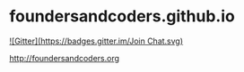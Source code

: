 foundersandcoders.github.io
===========================
[![Gitter](https://badges.gitter.im/Join Chat.svg)](https://gitter.im/foundersandcoders/foundersandcoders.github.io?utm_source=badge&utm_medium=badge&utm_campaign=pr-badge&utm_content=badge)

http://foundersandcoders.org
